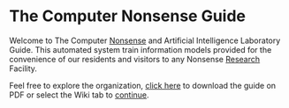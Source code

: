 # The Computer Nonsense Guide
Welcome to The Computer [Nonsense](https://nonsense.ws) and Artificial Intelligence Laboratory Guide. This automated system train information models provided for the convenience of our residents and visitors to any Nonsense [Research](https://nonsense.ws/research) Facility.

Feel free to explore the organization, [click here](https://github.com/nonsensews/guide/raw/master/guide.pdf) to download the guide on PDF or select the Wiki tab to [continue](https://github.com/nonsensews/guide/wiki).
